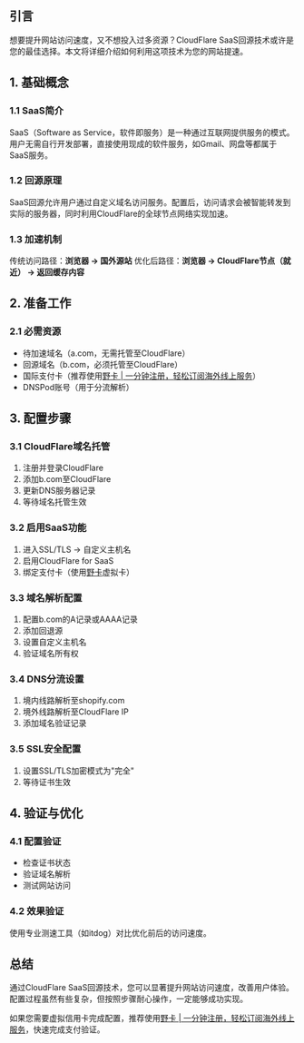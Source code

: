 ## 引言

想要提升网站访问速度，又不想投入过多资源？CloudFlare SaaS回源技术或许是您的最佳选择。本文将详细介绍如何利用这项技术为您的网站提速。

## 1. 基础概念

### 1.1 SaaS简介

SaaS（Software as Service，软件即服务）是一种通过互联网提供服务的模式。用户无需自行开发部署，直接使用现成的软件服务，如Gmail、网盘等都属于SaaS服务。

### 1.2 回源原理

SaaS回源允许用户通过自定义域名访问服务。配置后，访问请求会被智能转发到实际的服务器，同时利用CloudFlare的全球节点网络实现加速。

### 1.3 加速机制

传统访问路径：**浏览器 → 国外源站**
优化后路径：**浏览器 → CloudFlare节点（就近） → 返回缓存内容**

## 2. 准备工作

### 2.1 必需资源
- 待加速域名（a.com，无需托管至CloudFlare）
- 回源域名（b.com，必须托管至CloudFlare）
- 国际支付卡（推荐使用[野卡 | 一分钟注册，轻松订阅海外线上服务](https://bit.ly/bewildcard)）
- DNSPod账号（用于分流解析）

## 3. 配置步骤

### 3.1 CloudFlare域名托管
1. 注册并登录CloudFlare
2. 添加b.com至CloudFlare
3. 更新DNS服务器记录
4. 等待域名托管生效

### 3.2 启用SaaS功能
1. 进入SSL/TLS → 自定义主机名
2. 启用CloudFlare for SaaS
3. 绑定支付卡（使用[野卡](https://bit.ly/bewildcard)虚拟卡）

### 3.3 域名解析配置
1. 配置b.com的A记录或AAAA记录
2. 添加回退源
3. 设置自定义主机名
4. 验证域名所有权

### 3.4 DNS分流设置
1. 境内线路解析至shopify.com
2. 境外线路解析至CloudFlare IP
3. 添加域名验证记录

### 3.5 SSL安全配置
1. 设置SSL/TLS加密模式为"完全"
2. 等待证书生效

## 4. 验证与优化

### 4.1 配置验证
- 检查证书状态
- 验证域名解析
- 测试网站访问

### 4.2 效果验证
使用专业测速工具（如itdog）对比优化前后的访问速度。

## 总结

通过CloudFlare SaaS回源技术，您可以显著提升网站访问速度，改善用户体验。配置过程虽然有些复杂，但按照步骤耐心操作，一定能够成功实现。

如果您需要虚拟信用卡完成配置，推荐使用[野卡 | 一分钟注册，轻松订阅海外线上服务](https://bit.ly/bewildcard)，快速完成支付验证。